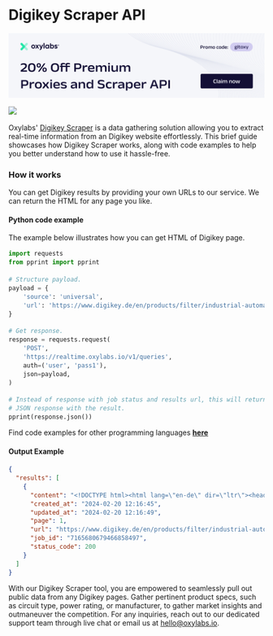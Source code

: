 # Digikey Scraper API

[![Oxylabs promo code](https://raw.githubusercontent.com/oxylabs/product-integrations/refs/heads/master/Affiliate-Universal-1090x275.png)](https://oxylabs.io/pages/gitoxy?utm_source=877&utm_medium=affiliate&groupid=877&utm_content=digikey-scraper-github&transaction_id=102f49063ab94276ae8f116d224b67)

[![](https://dcbadge.vercel.app/api/server/eWsVUJrnG5)](https://discord.gg/Pds3gBmKMH)

Oxylabs' [Digikey Scraper](https://oxylabs.io/products/scraper-api/ecommerce/digikey?utm_source=github&utm_medium=repositories&utm_campaign=product) is a data gathering solution allowing you to extract real-time information from an Digikey website effortlessly. This brief guide showcases how Digikey Scraper works, along with code examples to help you better understand how to use it hassle-free.

### How it works

You can get Digikey results by providing your own URLs to our service. We can return the HTML for any page you like.

#### Python code example

The example below illustrates how you can get HTML of Digikey page.

```python
import requests
from pprint import pprint

# Structure payload.
payload = {
    'source': 'universal',
    'url': 'https://www.digikey.de/en/products/filter/industrial-automation-accessories/800'
}

# Get response.
response = requests.request(
    'POST',
    'https://realtime.oxylabs.io/v1/queries',
    auth=('user', 'pass1'),
    json=payload,
)

# Instead of response with job status and results url, this will return the
# JSON response with the result.
pprint(response.json())
```
Find code examples for other programming languages [**here**](https://github.com/oxylabs/digikey-scraper/tree/main/code%20examples)

#### Output Example
```json
{
  "results": [
    {
      "content": "<!DOCTYPE html><html lang=\"en-de\" dir=\"ltr\"><head><meta charSet=\"utf-8\"/><meta name=\"viewport\" conte ... </html>",
      "created_at": "2024-02-20 12:16:45",
      "updated_at": "2024-02-20 12:16:49",
      "page": 1,
      "url": "https://www.digikey.de/en/products/filter/industrial-automation-accessories/800",
      "job_id": "7165680679466858497",
      "status_code": 200
    }
  ]
}
```
With our Digikey Scraper tool, you are empowered to seamlessly pull out public data from any Digikey pages. Gather pertinent product specs, such as circuit type, power rating, or manufacturer, to gather market insights and outmaneuver the competition. For any inquiries, reach out to our dedicated support team through live chat or email us at hello@oxylabs.io.
